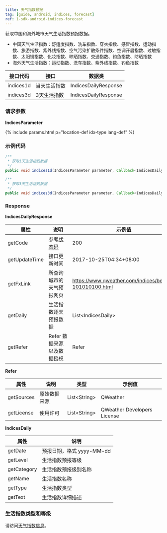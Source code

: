 ```yaml
---
title: 天气指数预报
tag: [guide, android, indices, forecast]
ref: 1-sdk-android-indices-forecast
---
```


获取中国和海外城市天气生活指数预报数据。

- 中国天气生活指数：舒适度指数、洗车指数、穿衣指数、感冒指数、运动指数、旅游指数、紫外线指数、空气污染扩散条件指数、空调开启指数、过敏指数、太阳镜指数、化妆指数、晾晒指数、交通指数、钓鱼指数、防晒指数
- 海外天气生活指数：运动指数、洗车指数、紫外线指数、钓鱼指数

| 接口代码| 接口         | 数据类      |
| ----------- | ------------ | ----------- |
| indices1d| 当天生活指数  | IndicesDailyResponse |
| indices3d| 3天生活指数  | IndicesDailyResponse |

### 请求参数

**IndicesParameter**

{% include params.html p="location-def idx-type lang-def" %}

### 示例代码

```java
/**
 * 获取1天生活指数数据
 */
public void indices1d(IndicesParameter parameter, Callback<IndicesDailyResponse> callback);

/**
 * 获取3天生活指数数据
 */
public void indices3d(IndicesParameter parameter, Callback<IndicesDailyResponse> callback);
```

### Response 

**IndicesDailyResponse**

| 属性         | 说明                       | 示例值                |
| ------------ | -------------------------- | --------------------- |
| getCode      | 参考[状态码](/docs/resource/status-code/)                    | 200 |
| getUpdateTime | 接口更新时间             | 2017-10-25T04:34+08:00     |
| getFxLink     | 所查询城市的天气预报网页 | https://www.qweather.com/indices/beijing-101010100.html |
| getDaily | 生活指数逐天预报数据       | List&lt;IndicesDaily&gt; |
| getRefer     | Refer 数据来源以及数据授权 | Refer                 |

**Refer**

| 属性        | 说明        | 类型                | 示例值        |
| ---------- | ----------- | ------------------ | ------------ |
| getSources | 原始数据来源  | List&lt;String&gt; | QWeather     |
| getLicense | 使用许可     | List&lt;String&gt; | QWeather Developers License |

**IndicesDaily**

| 属性        | 说明         |
| ----------- | ----------------------- |
| getDate     | 预报日期，格式 yyyy-MM-dd     |
| getLevel    | 生活指数预报等级          |
| getCategory | 生活指数预报级别名称     |
| getName     | 生活指数名称             |
| getType     | 生活指数类型 |
| getText     | 生活指数详细描述         |

### 生活指数类型和等级

请访问[天气指数信息](/docs/resource/indices-info/)。



